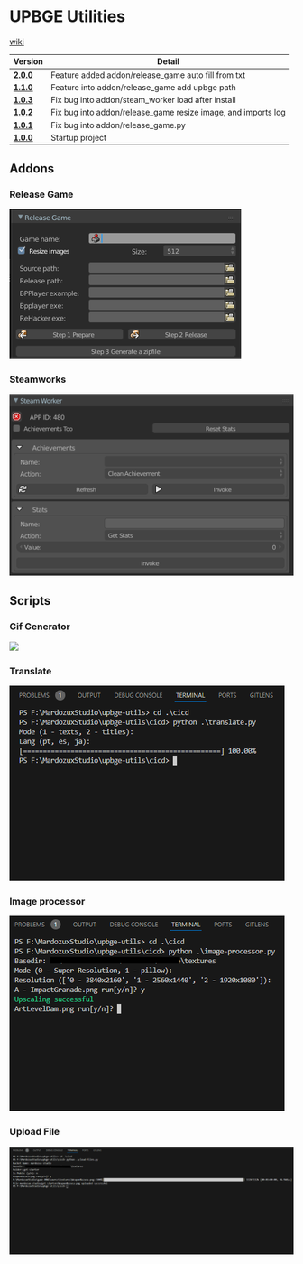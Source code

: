 # UPBGE Utilities

[wiki](https://github.com/MRCardoso/upbge-utils/wiki)

|**Version**|**Detail**|
|---|---|
|**[2.0.0](https://github.com/MRCardoso/upbge-utils/releases/tag/2.0.0)**|Feature added addon/release_game auto fill from txt|
|**[1.1.0](https://github.com/MRCardoso/upbge-utils/releases/tag/1.1.0)**|Feature into addon/release_game add upbge path|
|**[1.0.3](https://github.com/MRCardoso/upbge-utils/releases/tag/1.0.3)**|Fix bug into addon/steam_worker load after install|
|**[1.0.2](https://github.com/MRCardoso/upbge-utils/releases/tag/1.0.2)**|Fix bug into addon/release_game resize image, and imports log|
|**[1.0.1](https://github.com/MRCardoso/upbge-utils/releases/tag/1.0.1)**|Fix bug into addon/release_game.py|
|**[1.0.0](https://github.com/MRCardoso/upbge-utils/releases/tag/1.0.0)**|Startup project|


## Addons

### Release Game

![](images/release-game.png)

### Steamworks

![](images/steam-worker-installed.png)


## Scripts

### Gif Generator

![](images/gif-generator.gif)

### Translate
![](images/translate.png)

### Image processor
![](images/image-processor.png)

### Upload File
![](images/upload-file.png)
